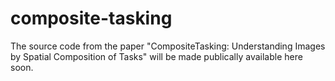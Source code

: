 # composite-tasking

The source code from the paper "CompositeTasking: Understanding Images by Spatial Composition of Tasks" will be made publically available here soon.
